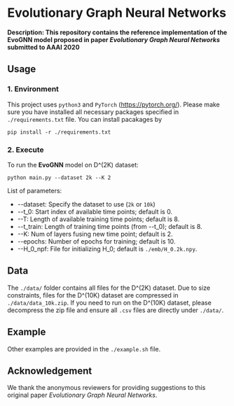 # Evolutionary Graph Neural Networks

**Description: This repository contains the reference implementation of the EvoGNN model proposed in paper *Evolutionary Graph Neural Networks* submitted to AAAI 2020**

## Usage
### 1. Environment
This project uses `python3` and `PyTorch` (<https://pytorch.org/>). Please make sure you have installed all necessary packages specified in `./requirements.txt` file.
You can install pacakages by
```
pip install -r ./requirements.txt
```

### 2. Execute
To run the **EvoGNN** model on D^(2K) dataset:
```
python main.py --dataset 2k --K 2
```
List of parameters:
+ --dataset: Specify the dataset to use (`2k` or `10k`)
+ --t_0: Start index of available time points; default is 0.
+ --T: Length of available training time points; default is 8.
+ --t_train: Length of training time points (from --t_0); default is 8.
+ --K: Num of layers fusing new time point; default is 2.
+ --epochs: Number of epochs for training; default is 10.
+ --H_0_npf: File for initializing H_0; default is `./emb/H_0.2k.npy`.

## Data
The `./data/` folder contains all files for the D^(2K) dataset. Due to size constraints, files for the D^(10K) dataset are compressed in `./data/data_10k.zip`. If you need to run on the D^(10K) dataset, please decompress the zip file and ensure all `.csv` files are directly under `./data/`. 

## Example
Other examples are provided in the `./example.sh` file.

## Acknowledgement
We thank the anonymous reviewers for providing suggestions to this original paper *Evolutionary Graph Neural Networks*.
